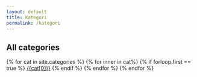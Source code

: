 ```yaml
---
layout: default
title: Kategori
permalink: /kategori
---
```


<section class="small-intro">
  <div class="container">
    <h2>
      All categories
    </h2>
  </div>
</section>
<section class="">
  <nav class="flex flex-wrap items-center">
    {% for cat in site.categories %}
        {% for inner in cat%} {% if forloop.first == true %}
          <a class="p-2" href="/categories/{{cat[0]}}">{{cat[0]}}</a>
        {% endif %} {% endfor %}
      {% endfor %}
  </nav>
</section>
